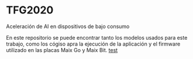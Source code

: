 # TFG2020
Aceleración de AI en dispositivos de bajo consumo


En este repositorio se puede encontrar tanto los modelos usados para este trabajo, como los cógiso apra la ejecución de la aplicación y el firmware utilizado en las placas Maix Go y Maix Bit.
[test](imagenes/image[1].png)
